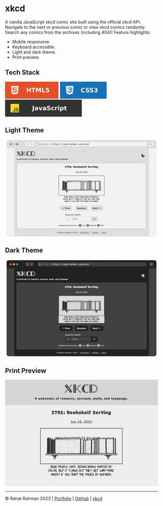# xkcd

A vanilla JavaScript xkcd comic site built using the official xkcd API. Navigate to the next or previous comic or view xkcd comics randomly. Search any comics from the archives (including 404)! Feature highlights:

* Mobile responsive.
* Keyboard accessible.
* Light and dark theme.
* Print preview.

## Tech Stack
![HTML5](assets/icons/html5.svg)
![CSS3](assets/icons/css3.svg)
![JavaScript](assets/icons/javascript.svg)

## Light Theme
![light theme mockup](assets/images/mockup-light.webp)

## Dark Theme
![dark theme mockup](assets/images/mockup-dark.webp)

## Print Preview
![print preview](assets/images/print-preview.png)

---
&copy; Rahat Rahman 2023 | [Portfolio](https://rahatrahman.com) | [GitHub](https://github.com/rahatbd) | [xkcd](https://xkcd.com/json.html)